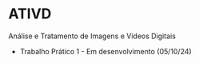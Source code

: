 # ATIVD

Análise e Tratamento de Imagens e Vídeos Digitais

- Trabalho Prático 1 - Em desenvolvimento (05/10/24)
